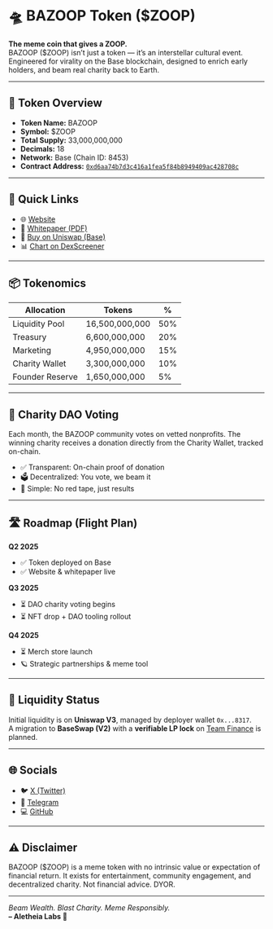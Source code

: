 # 🛸 BAZOOP Token ($ZOOP)

**The meme coin that gives a ZOOP.**  
BAZOOP ($ZOOP) isn’t just a token — it’s an interstellar cultural event. Engineered for virality on the Base blockchain, designed to enrich early holders, and beam real charity back to Earth.

---

## 🔹 Token Overview

- **Token Name:** BAZOOP
- **Symbol:** $ZOOP
- **Total Supply:** 33,000,000,000
- **Decimals:** 18
- **Network:** Base (Chain ID: 8453)
- **Contract Address:** [`0xd6aa74b7d3c416a1fea5f84b8949409ac428708c`](https://basescan.org/address/0xd6aa74b7d3c416a1fea5f84b8949409ac428708c)

---

## 🔗 Quick Links

- 🌐 [Website](https://aletheialabs.github.io/bazoop-token/)
- 📘 [Whitepaper (PDF)](https://aletheialabs.github.io/bazoop-token/whitepaper.pdf)
- 🛒 [Buy on Uniswap (Base)](https://app.uniswap.org/#/swap?outputCurrency=0xD6Aa74b7d3C416A1Fea5F84b8949409aC428708C&chain=base)
- 📊 [Chart on DexScreener](https://dexscreener.com/base/0xd6aa74b7d3c416a1fea5f84b8949409ac428708c)

---

## 📦 Tokenomics

| Allocation      | Tokens         | %    |
|-----------------|---------------|------|
| Liquidity Pool  | 16,500,000,000| 50%  |
| Treasury        | 6,600,000,000 | 20%  |
| Marketing       | 4,950,000,000 | 15%  |
| Charity Wallet  | 3,300,000,000 | 10%  |
| Founder Reserve | 1,650,000,000 | 5%   |

---

## 🧠 Charity DAO Voting

Each month, the BAZOOP community votes on vetted nonprofits. The winning charity receives a donation directly from the Charity Wallet, tracked on-chain.

- ✅ Transparent: On-chain proof of donation
- 🗳️ Decentralized: You vote, we beam it
- 🚀 Simple: No red tape, just results

---

## 🛣️ Roadmap (Flight Plan)

**Q2 2025**
- ✅ Token deployed on Base
- ✅ Website & whitepaper live

**Q3 2025**
- ⏳ DAO charity voting begins
- ⏳ NFT drop + DAO tooling rollout

**Q4 2025**
- ⏳ Merch store launch
- 🪐 Strategic partnerships & meme tool

---

## 🔐 Liquidity Status

Initial liquidity is on **Uniswap V3**, managed by deployer wallet `0x...8317`.  
A migration to **BaseSwap (V2)** with a **verifiable LP lock** on [Team Finance](https://team.finance) is planned.

---

## 🌐 Socials

- 🐦 [X (Twitter)](https://x.com/BaZoopToken)
- 💬 [Telegram](https://t.me/BaZoopToken)
- 💻 [GitHub](https://github.com/aletheialabs/bazoop-token)

---

## ⚠️ Disclaimer

BAZOOP ($ZOOP) is a meme token with no intrinsic value or expectation of financial return. It exists for entertainment, community engagement, and decentralized charity. Not financial advice. DYOR.

---

*Beam Wealth. Blast Charity. Meme Responsibly.*  
**– Aletheia Labs 🦉**
